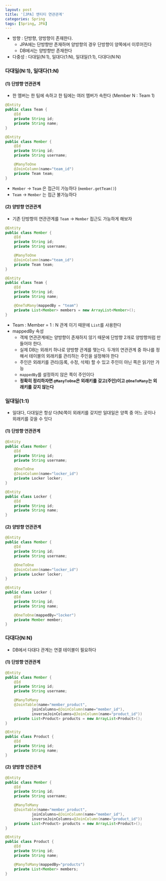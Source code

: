 ```yaml
---
layout: post
title: '[JPA] 엔티티 연관관계'
categories: Spring
tags: [Spring, JPA]
---
```

- 방향 : 단방향, 양방향이 존재한다. 
  - JPA에는 단방향만 존재하며 양방향의 경우 단방향이 양쪽에서 이루어진다
  - DB에서는 양방향만 존재한다
- 다중성 : 다대일(N:1), 일대다(1:N), 일대일(1:1), 다대다(N:N)

### 다대일(N:1), 일대다(1:N)
#### (1) 단뱡향 연관관계
- 한 멤버는 한 팀에 속하고 한 팀에는 여러 멤버가 속한다 (Member N : Team 1)

```java
@Entity
public class Team {
    @Id
    private String id;
    private String name;
}

@Entity
public class Member {
    @Id
    private String id;
    private String username;

    @ManyToOne
    @JoinColumn(name="team_id")
    private Team team;
}
```

- `Member` → `Team` 은 접근이 가능하다 (`member.getTeam()`)
- `Team` → `Member` 는 접근 불가능하다
  
#### (2) 양방향 연관관계
- 기존 단방향의 연관관계를 `Team` → `Member` 접근도 가능하게 해보자
  
```java
@Entity
public class Member {
    @Id
    private String id;
    private String username;

    @ManyToOne
    @JoinColumn(name="team_id")
    private Team team;
}

@Entity
public class Team {
    @Id
    private String id;
    private String name;

    @OneToMany(mappedBy = "team")
    private List<Member> members = new ArrayList<Member>();
}
```

- Team : Member = 1 : N 관계 이기 때문에 `List`를 사용한다
- mappedBy 속성
  - 객체 연관관계에는 양방향이 존재하지 않기 때문에 단방향 2개로 양방향처럼 만들어야 한다.
  - 실제 DB는 외래키 하나로 양방향 관계를 맺는다. 두개의 연관관계 중 하나를 정해서 테이블의 외래키를 관리하는 주인을 설정해야 한다
  - 주인은 외래키를 관리(등록, 수정, 삭제) 할 수 있고 주인이 아닌 쪽은 읽기만 가능
  - `mappedBy`를 설정하지 않은 쪽이 주인이다
  - **정확히 정리하자면 `@ManyToOne`은 외래키를 갖고(주인)이고 `@OneToMany`는 외래키를 갖지 않는다**

### 일대일(1:1)
- 일대다, 다대일은 항상 다(N)쪽이 외래키를 갖지만 일대일은 양쪽 중 어느 곳이나 외래키를 갖을 수 잇다

#### (1) 단방향 연관관계

```java
@Entity
public class Member {
    @Id
    private String id;
    private String username;

    @OneToOne
    @JoinColumn(name="locker_id")
    private Locker locker;
}

@Entity
public class Locker {
    @Id
    private String id;
    private String name;
}
```

#### (2) 양방향 연관관계

```java
@Entity
public class Member {
    @Id
    private String id;
    private String username;

    @OneToOne
    @JoinColumn(name="locker_id")
    private Locker locker;
}

@Entity
public class Locker {
    @Id
    private String id;
    private String name;

    @OneToOne(mappedBy="locker")
    private Member member;
}
```

### 다대다(N:N)
- DB에서 다대다 관계는 연결 테이블이 필요하다

#### (1) 단방향 연관관계

```java
@Entity
public class Member {
    @Id
    private String id;
    private String username;

    @ManyToMany
    @JoinTable(name="member_product",
            joinColumns=@JoinColumn(name="member_id"),
            inverseJoinColumns=@JoinColumn(name="product_id"))
    private List<Product> products = new ArrayList<Product>();
}

@Entity
public class Product {
    @Id
    private String id;
    private String name;
}
```

#### (2) 양방향 연관관계

```java
@Entity
public class Member {
    @Id
    private String id;
    private String username;

    @ManyToMany
    @JoinTable(name="member_product",
            joinColumns=@JoinColumn(name="member_id"),
            inverseJoinColumns=@JoinColumn(name="product_id"))
    private List<Product> products = new ArrayList<Product>();
}

@Entity
public class Product {
    @Id
    private String id;
    private String name;

    @ManyToMany(mappedBy="products")
    private List<Member> members;
}
```